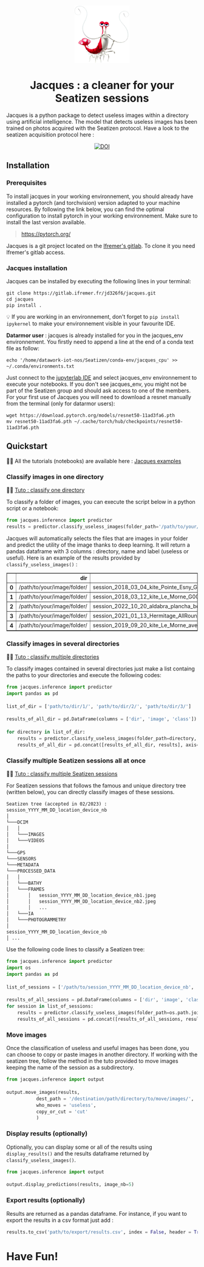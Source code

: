 <div align="center">

<img src="jacques.png" height="150px">

# Jacques : a cleaner for your Seatizen sessions

</div>

Jacques is a python package to detect useless images within a directory using artificial intelligence. The model that detects useless images has been trained on photos acquired with the Seatizen protocol.
Have a look to the seatizen acquisition protocol here : 
<div align="center">    

[![DOI](https://zenodo.org/badge/DOI/10.5281/zenodo.7129736.svg)](https://doi.org/10.5281/zenodo.7129736)

</div>

## Installation
### Prerequisites

To install jacques in your working environnement, you should already have installed a pytorch (and torchvision) version adapted to your machine resources. By following the link below, you can find the optimal configuration to install pytorch in your working environnement. Make sure to install the last version available.
> https://pytorch.org/

Jacques is a git project located on the [Ifremer's gitlab](https://gitlab.ifremer.fr/). To clone it you need Ifremer's gitlab access. 

### Jacques installation

Jacques can be installed by executing the following lines in your terminal:

```
git clone https://gitlab.ifremer.fr/jd326f6/jacques.git
cd jacques
pip install .
```

:bulb: If you are working in an environnement, don't forget to `pip install ipykernel` to make your environnement visible in your favourite IDE.

**Datarmor user** : jacques is already installed for you in the jacques_env environnement. You firstly need to append a line at the end of a conda text file as follow:

```
echo '/home/datawork-iot-nos/Seatizen/conda-env/jacques_cpu' >> ~/.conda/environments.txt
```

Just connect to the [jupyterlab IDE](datarmor-jupyterhub.ifremer.fr/) and select jacques_env environnement to execute your notebooks. If you don't see jacques_env, you might not be part of the Seatizen group and should ask access to one of the members.
For your first use of Jacques you will need to download a resnet manually from the terminal (only for datarmor users):
```
wget https://download.pytorch.org/models/resnet50-11ad3fa6.pth
mv resnet50-11ad3fa6.pth ~/.cache/torch/hub/checkpoints/resnet50-11ad3fa6.pth
```


## Quickstart
:man_student: 
All the tutorials (notebooks) are available here : [Jacques examples](https://gitlab.ifremer.fr/sb07899/seatizen/-/tree/justine-matteo-branch/rm_useless_images/jacques_examples)

### Classify images in one directory
:man_student: 
[Tuto : classify one directory ](https://gitlab.ifremer.fr/sb07899/seatizen/-/blob/justine-matteo-branch/rm_useless_images/jacques_examples/single_dir_classification.ipynb)

To classify a folder of images, you can execute the script below in a python script or a notebook:

```py
from jacques.inference import predictor
results = predictor.classify_useless_images(folder_path='/path/to/your/image/folder', ckpt_path='/path/to/your/checkpoint/')
```

Jacques will automatically selects the files that are images in your folder and predict the utility of the image thanks to deep learning. It will return a pandas dataframe with 3 columns : directory, name and label (useless or useful). Here is an example of the results provided by  `classify_useless_images()` : 

<table border="1" class="dataframe">
  <thead>
    <tr style="text-align: right;">
      <th></th>
      <th>dir</th>
      <th>image</th>
      <th>class</th>
    </tr>
  </thead>
  <tbody>
    <tr>
      <th>0</th>
      <td>/path/to/your/image/folder/</td>
      <td>session_2018_03_04_kite_Pointe_Esny_G0032421.JPG</td>
      <td>useful</td>
    </tr>
    <tr>
      <th>1</th>
      <td>/path/to/your/image/folder/</td>
      <td>session_2018_03_12_kite_Le_Morne_G0029296.JPG</td>
      <td>useful</td>
    </tr>
    <tr>
      <th>2</th>
      <td>/path/to/your/image/folder/</td>
      <td>session_2022_10_20_aldabra_plancha_body_v1A_00_1_399.jpeg</td>
      <td>useless</td>
    </tr>
    <tr>
      <th>3</th>
      <td>/path/to/your/image/folder/</td>
      <td>session_2021_01_13_Hermitage_AllRounder_image_001196.jpg</td>
      <td>useful</td>
    </tr>
    <tr>
      <th>4</th>
      <td>/path/to/your/image/folder/</td>
      <td>session_2019_09_20_kite_Le_Morne_avec_Manu_G0070048.JPG</td>
      <td>useful</td>
    </tr>
  </tbody>
</table>


### Classify images in several directories
:man_student: 
[Tuto : classify multiple directories ](https://gitlab.ifremer.fr/sb07899/seatizen/-/blob/justine-matteo-branch/rm_useless_images/jacques_examples/multiple_dir_classification.ipynb)

To classify images contained in several directories just make a list containg the paths to your directories and execute the following codes:

```py
from jacques.inference import predictor
import pandas as pd

list_of_dir = ['path/to/dir/1/', 'path/to/dir/2/', 'path/to/dir/3/']

results_of_all_dir = pd.DataFrame(columns = ['dir', 'image', 'class'])

for directory in list_of_dir:
    results = predictor.classify_useless_images(folder_path=directory, ckpt_path='/checkpoint/path')
    results_of_all_dir = pd.concat([results_of_all_dir, results], axis=0, ignore_index=True)
```
### Classify multiple Seatizen sessions all at once
:man_student: 
[Tuto : classify multiple Seatizen sessions ](https://gitlab.ifremer.fr/sb07899/seatizen/-/blob/justine-matteo-branch/rm_useless_images/jacques_examples/arbo_dir_classification.ipynb)

For Seatizen sessions that follows the famous and unique directory tree (written below), you can directly classify images of these sessions.

```
Seatizen tree (accepted in 02/2023) : 
session_YYYY_MM_DD_location_device_nb
│
└───DCIM
│   │
│   └───IMAGES
│   └───VIDEOS
│   
└───GPS
└───SENSORS
└───METADATA
└───PROCESSED_DATA
│   │
│   └───BATHY
│   └───FRAMES
│       │   session_YYYY_MM_DD_location_device_nb1.jpeg
│       │   session_YYYY_MM_DD_location_device_nb2.jpeg
│       │   ...
│   └───IA
│   └───PHOTOGRAMMETRY
│
session_YYYY_MM_DD_location_device_nb
│ ...
```
Use the following code lines to classify a Seatizen tree:

```py
from jacques.inference import predictor
import os
import pandas as pd

list_of_sessions = ['/path/to/session_YYYY_MM_DD_location_device_nb', '/path/to/session_YYYY_MM_DD_location_device_nb']

results_of_all_sessions = pd.DataFrame(columns = ['dir', 'image', 'class'])
for session in list_of_sessions:
    results = predictor.classify_useless_images(folder_path=os.path.join(session, '/PROCESSED_DATA/FRAMES/'), ckpt_path='/checkpoint/path')
    results_of_all_sessions = pd.concat([results_of_all_sessions, results], axis=0, ignore_index=True)
```

### Move images
Once the classification of useless and useful images has been done, you can choose to copy or paste images in another directory. If working with the seatizen tree, follow the method in the tuto provided to move images keeping the name of the session as a subdirectory.


```py
from jacques.inference import output

output.move_images(results,
           dest_path = '/destination/path/directory/to/move/images/',
           who_moves = 'useless',
           copy_or_cut = 'cut'
           )
```

### Display results (optionally)
Optionally, you can display some or all of the results using  `display_results()` and the results dataframe returned by `classify_useless_images()`.

```py
from jacques.inference import output

output.display_predictions(results, image_nb=5)
```

### Export results (optionally)
Results are returned as a pandas dataframe. For instance, if you want to export the results in a csv format just add :

```py
results.to_csv('path/to/export/results.csv', index = False, header = True)
```

# Have Fun!


















